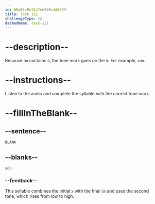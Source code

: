 ```yaml
---
id: 68a05c9e31d7ee936cdd6844
title: Task 121
challengeType: 22
dashedName: task-121
---
```


<!-- (Audio) A: xún -->

# --description--

Because `ün` contains `ü`, the tone mark goes on the `ü`. For example, `xún`.

# --instructions--

Listen to the audio and complete the syllable with the correct tone mark.

# --fillInTheBlank--

## --sentence--

`BLANK`

## --blanks--

`xún`

### --feedback--

This syllable combines the initial `x` with the final `ün` and uses the second tone, which rises from low to high.
